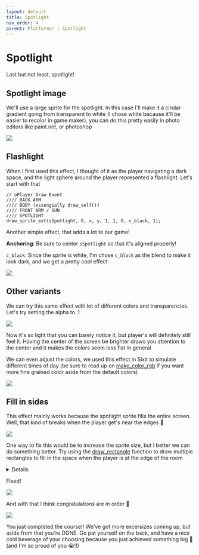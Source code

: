 ```yaml
---
layout: default
title: Spotlight
nav_order: 4
parent: Platformer | Spotlight
---
```


# Spotlight

Last but not least, spotlight!

## Spotlight image

We'll use a large sprite for the spotlight. In this case I'll make it a cirular gradient going from transparent to white (I chose white because it'll be easier to recolor in game maker), you can do this pretty easily in photo editors like paint.net, or photoshop

![](../../images/platformer/paint_gradient.gif)

## Flashlight

When I first used this effect, I thought of it as the player navigating a dark space, and the light sphere around the player represented a flashlight. Let's start with that

```
// oPlayer Draw Event
//// BACK ARM
//// BODY (essengially draw_self())
//// FRONT ARM / GUN
//// SPOTLIGHT
draw_sprite_ext(sSpotlight, 0, x, y, 1, 1, 0, c_black, 1);
```

Another simple effect, that adds a lot to our game!

**Anchoring**: Be sure to center ``sSpotlight`` so that it's aligned properly!

``c_black``: Since the sprite is white, I'm chose ``c_black`` as the blend to make it look dark, and we get a pretty cool effect

![](../../images/platformer/parallax_room_layers.png)

## Other variants

We can try this same effect with lot of different colors and transparencies. Let's try setting the alpha to .1

![](../../images/platformer/parallax_room_layers.png)

Now it's so light that you can barely notice it, but player's will definitely still feel it. Having the center of the screen be brighter draws you attention to the center and it makes the colors seem less flat in general

We can even adjust the colors, we used this effect in Sixit to simulate different times of day (be sure to read up on [make_color_rgb](https://manual.yoyogames.com/GameMaker_Language/GML_Reference/Drawing/Colour_And_Alpha/make_colour_rgb.htm) if you want more fine grained color aside from the default colors)

![](../../images/platformer/sixit_gradient_examples.png)

## Fill in sides

This effect mainly works because the spotlight sprite fills the entire screen. Well, that kind of breaks when the player get's near the edges 😬

![](../../images/platformer/broken_spotlight.png)

One way to fix this would be to increase the sprite size, but I better we can do something better. Try using the [draw_rectangle](https://manual.yoyogames.com/GameMaker_Language/GML_Reference/Drawing/Basic_Forms/draw_rectangle.htm) function to draw multiple rectangles to fill in the space when the player is at the edge of the room

<details data-summary="How to fill in side with rectangles?" markdown="1">

For this one, I found it helpful to draw out how the rectangles would be setup (I made the spotlight smaller to fit all the possible rectangles, but the math should work with the larger spotlight sprite as well)

![](../../images/platformer/spotlight_fill_reference.png)

```
// oPlayer Draw Event
//// BACK ARM
//// BODY (essengially draw_self())
//// FRONT ARM / GUN
//// SPOTLIGHT
var col = c_black;
var alph = .1;
var spot_width = sprite_get_width(sSpotlight);
var spot_height = sprite_get_height(sSpotlight);
draw_set_color(col);
draw_set_alpha(alph);
draw_rectangle(cam_l(), cam_y(), cam_r(), y-spot_height/2, false); // top
draw_rectangle(cam_l(), y-spot_height/2, x-spot_width/2, y+spot_height/2, false); // left
draw_rectangle(x+spot_width/2, y-spot_height/2, cam_r(), y+spot_height/2, false); // right
draw_rectangle(cam_l(), y+spot_height/2, cam_r(), cam_b(), false); // bottom
draw_set_color(c_white);
draw_set_alpha(1);
draw_sprite_ext(sSpotlight, 0, x, y, 1, 1, 0, col, alph);
```

``sprite_get_width`` / ``sprite_get_height``: Get's the dimensions of a sprite, but keep in mind that this doesn't take into account scaling, so if we were to scale up the spotlight, I need to multiply this by the same scaling

``draw_set_color()`` / ``draw_set_alpha()``: Since ``draw_rectangle()`` doesn't take separate parameters for color, and alpha, we have to set them ahead of time using these functions. I also reset them back to the default values afterwards

</details>

Fixed!

![](../../images/platformer/fixed_spotlight.png)

And with that I think congratulations are in order 🎉

![](../../images/platformer/celebrate.gif)

You just completed the course!! We've got more excersizes coming up, but aside from that you're DONE. Go pat yourself on the back, and have a nice cold beverage of your choosing because you just achieved something big 🤩 (and I'm so proud of you 😭!!)

